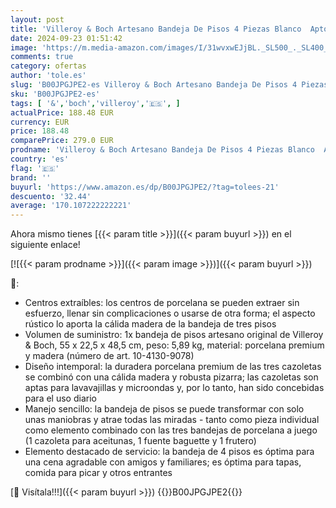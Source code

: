 ```yaml
---
layout: post
title: 'Villeroy & Boch Artesano Bandeja De Pisos 4 Piezas Blanco  Apto Para Lavavajillas  Apto Para Microondas  Decoración Casa Moderna  Ceramica Decorativa  Madera De Acacia Premium Porcelain Esquisto'
date: 2024-09-23 01:51:42
image: 'https://m.media-amazon.com/images/I/31wvxwEJjBL._SL500_._SL400_.jpg'
comments: true
category: ofertas
author: 'tole.es'
slug: 'B00JPGJPE2-es Villeroy & Boch Artesano Bandeja De Pisos 4 Piezas Blanco...'
sku: 'B00JPGJPE2-es'
tags: [ '&','boch','villeroy','🇪🇸', ]
actualPrice: 188.48 EUR
currency: EUR
price: 188.48
comparePrice: 279.0 EUR
prodname: 'Villeroy & Boch Artesano Bandeja De Pisos 4 Piezas Blanco  Apto Para Lavavajillas  Apto Para Microondas  Decoración Casa Moderna  Ceramica Decorativa  Madera De Acacia Premium Porcelain Esquisto'
country: 'es'
flag: '🇪🇸'
brand: ''
buyurl: 'https://www.amazon.es/dp/B00JPGJPE2/?tag=tolees-21'
descuento: '32.44'
average: '170.107222222221'
---
```


Ahora mismo tienes [{{< param title >}}]({{< param buyurl >}}) en el siguiente enlace!

[![{{< param prodname >}}]({{< param image >}})]({{< param buyurl >}})

🔎:

- Centros extraíbles: los centros de porcelana se pueden extraer sin esfuerzo, llenar sin complicaciones o usarse de otra forma; el aspecto rústico lo aporta la cálida madera de la bandeja de tres pisos
- Volumen de suministro: 1x bandeja de pisos artesano original de Villeroy & Boch, 55 x 22,5 x 48,5 cm, peso: 5,89 kg, material: porcelana premium y madera (número de art. 10-4130-9078)
- Diseño intemporal: la duradera porcelana premium de las tres cazoletas se combinó con una cálida madera y robusta pizarra; las cazoletas son aptas para lavavajillas y microondas y, por lo tanto, han sido concebidas para el uso diario
- Manejo sencillo: la bandeja de pisos se puede transformar con solo unas maniobras y atrae todas las miradas - tanto como pieza individual como elemento combinado con las tres bandejas de porcelana a juego (1 cazoleta para aceitunas, 1 fuente baguette y 1 frutero)
- Elemento destacado de servicio: la bandeja de 4 pisos es óptima para una cena agradable con amigos y familiares; es óptima para tapas, comida para picar y otros entrantes

[🛒 Visítala!!!]({{< param buyurl >}})
{{<world>}}B00JPGJPE2{{</world>}}
